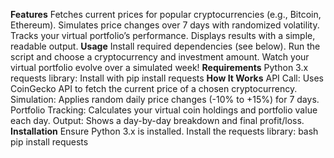 **Features**
Fetches current prices for popular cryptocurrencies (e.g., Bitcoin, Ethereum).
Simulates price changes over 7 days with randomized volatility.
Tracks your virtual portfolio’s performance.
Displays results with a simple, readable output.
**Usage**
Install required dependencies (see below).
Run the script and choose a cryptocurrency and investment amount.
Watch your virtual portfolio evolve over a simulated week!
**Requirements**
Python 3.x
requests library: Install with pip install requests
**How It Works**
API Call: Uses CoinGecko API to fetch the current price of a chosen cryptocurrency.
Simulation: Applies random daily price changes (-10% to +15%) for 7 days.
Portfolio Tracking: Calculates your virtual coin holdings and portfolio value each day.
Output: Shows a day-by-day breakdown and final profit/loss.
**Installation**
Ensure Python 3.x is installed.
Install the requests library:
bash
pip install requests
